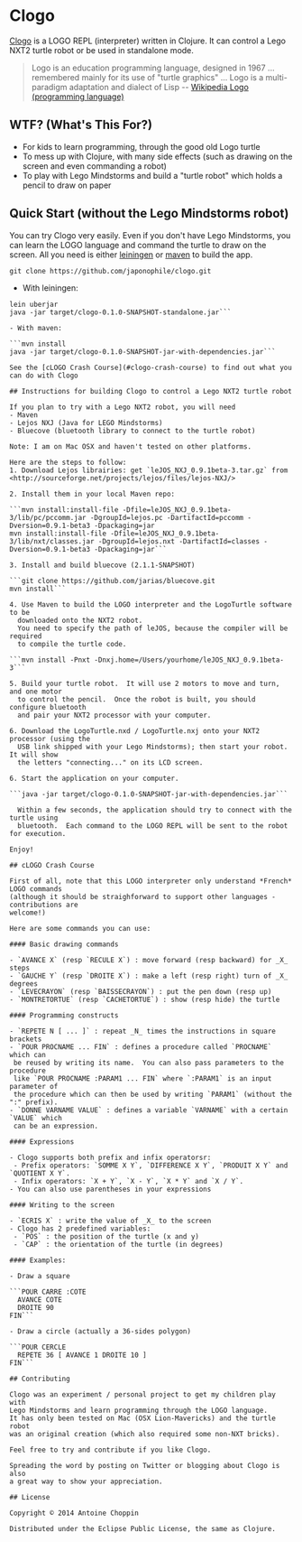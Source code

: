 # Clogo

[Clogo](http://chopp.in/clj/clogo) is a LOGO REPL (interpreter) written in Clojure.
It can control a Lego NXT2 turtle robot or be used in standalone mode.

> Logo is an education programming language, designed in 1967 ... remembered mainly
> for its use of "turtle graphics" ... Logo is a multi-paradigm adaptation and 
> dialect of Lisp
-- [Wikipedia Logo (programming language)](<http://en.wikipedia.org/wiki/Logo_(programming_language)>)

## WTF? (What's This For?)

- For kids to learn programming, through the good old Logo turtle
- To mess up with Clojure, with many side effects (such as drawing on the screen 
  and even commanding a robot)
- To play with Lego Mindstorms and build a "turtle robot" which holds a pencil to
  draw on paper

## Quick Start (without the Lego Mindstorms robot)

You can try Clogo very easily.  Even if you don't have Lego Mindstorms, you can 
learn the LOGO language and command the turtle to draw on the screen.
All you need is either [leiningen](http://leiningen.org/) or 
[maven](http://maven.apache.org/) to build the app.

 ```git clone https://github.com/japonophile/clogo.git```

- With leiningen:

 ```lein compile
 lein uberjar
 java -jar target/clogo-0.1.0-SNAPSHOT-standalone.jar```

- With maven:

 ```mvn install
 java -jar target/clogo-0.1.0-SNAPSHOT-jar-with-dependencies.jar```

See the [cLOGO Crash Course](#clogo-crash-course) to find out what you can do with Clogo

## Instructions for building Clogo to control a Lego NXT2 turtle robot

If you plan to try with a Lego NXT2 robot, you will need
- Maven
- Lejos NXJ (Java for LEGO Mindstorms)
- Bluecove (bluetooth library to connect to the turtle robot)

Note: I am on Mac OSX and haven't tested on other platforms.

Here are the steps to follow:
1. Download Lejos librairies: get `leJOS_NXJ_0.9.1beta-3.tar.gz` from <http://sourceforge.net/projects/lejos/files/lejos-NXJ/>

2. Install them in your local Maven repo:

 ```mvn install:install-file -Dfile=leJOS_NXJ_0.9.1beta-3/lib/pc/pccomm.jar -DgroupId=lejos.pc -DartifactId=pccomm -Dversion=0.9.1-beta3 -Dpackaging=jar
 mvn install:install-file -Dfile=leJOS_NXJ_0.9.1beta-3/lib/nxt/classes.jar -DgroupId=lejos.nxt -DartifactId=classes -Dversion=0.9.1-beta3 -Dpackaging=jar```

3. Install and build bluecove (2.1.1-SNAPSHOT)

 ```git clone https://github.com/jarias/bluecove.git
 mvn install```

4. Use Maven to build the LOGO interpreter and the LogoTurtle software to be 
   downloaded onto the NXT2 robot.
   You need to specify the path of leJOS, because the compiler will be required
   to compile the turtle code.

 ```mvn install -Pnxt -Dnxj.home=/Users/yourhome/leJOS_NXJ_0.9.1beta-3```

5. Build your turtle robot.  It will use 2 motors to move and turn, and one motor
   to control the pencil.  Once the robot is built, you should configure bluetooth 
   and pair your NXT2 processor with your computer.

6. Download the LogoTurtle.nxd / LogoTurtle.nxj onto your NXT2 processor (using the
   USB link shipped with your Lego Mindstorms); then start your robot.  It will show
   the letters "connecting..." on its LCD screen.

6. Start the application on your computer.

 ```java -jar target/clogo-0.1.0-SNAPSHOT-jar-with-dependencies.jar```

   Within a few seconds, the application should try to connect with the turtle using
   bluetooth.  Each command to the LOGO REPL will be sent to the robot for execution.

Enjoy!

## cLOGO Crash Course

First of all, note that this LOGO interpreter only understand *French* LOGO commands
(although it should be straighforward to support other languages -contributions are
welcome!)

Here are some commands you can use:

#### Basic drawing commands

- `AVANCE X` (resp `RECULE X`) : move forward (resp backward) for _X_ steps
- `GAUCHE Y` (resp `DROITE X`) : make a left (resp right) turn of _X_ degrees
- `LEVECRAYON` (resp `BAISSECRAYON`) : put the pen down (resp up)
- `MONTRETORTUE` (resp `CACHETORTUE`) : show (resp hide) the turtle

#### Programming constructs

- `REPETE N [ ... ]` : repeat _N_ times the instructions in square brackets
- `POUR PROCNAME ... FIN` : defines a procedure called `PROCNAME` which can
  be reused by writing its name.  You can also pass parameters to the procedure
  like `POUR PROCNAME :PARAM1 ... FIN` where `:PARAM1` is an input parameter of
  the procedure which can then be used by writing `PARAM1` (without the ":" prefix).
- `DONNE VARNAME VALUE` : defines a variable `VARNAME` with a certain `VALUE` which
  can be an expression.

#### Expressions

- Clogo supports both prefix and infix operatorsr:
  - Prefix operators: `SOMME X Y`, `DIFFERENCE X Y`, `PRODUIT X Y` and `QUOTIENT X Y`.
  - Infix operators: `X + Y`, `X - Y`, `X * Y` and `X / Y`.
- You can also use parentheses in your expressions

#### Writing to the screen

- `ECRIS X` : write the value of _X_ to the screen
- Clogo has 2 predefined variables:
  - `POS` : the position of the turtle (x and y)
  - `CAP` : the orientation of the turtle (in degrees)

#### Examples:

- Draw a square

 ```POUR CARRE :COTE
   AVANCE COTE
   DROITE 90
 FIN```

- Draw a circle (actually a 36-sides polygon)

 ```POUR CERCLE
   REPETE 36 [ AVANCE 1 DROITE 10 ]
 FIN```

## Contributing

Clogo was an experiment / personal project to get my children play with
Lego Mindstorms and learn programming through the LOGO language.
It has only been tested on Mac (OSX Lion-Mavericks) and the turtle robot 
was an original creation (which also required some non-NXT bricks).

Feel free to try and contribute if you like Clogo.

Spreading the word by posting on Twitter or blogging about Clogo is also
a great way to show your appreciation.

## License

Copyright © 2014 Antoine Choppin

Distributed under the Eclipse Public License, the same as Clojure.

